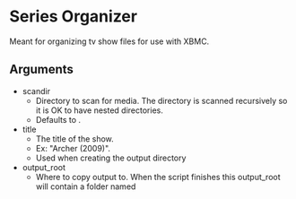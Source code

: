 # Series Organizer
Meant for organizing tv show files for use with XBMC.

## Arguments
- scandir
  - Directory to scan for media. The directory is scanned recursively so it is OK to have nested directories.
  - Defaults to .
- title
  - The title of the show.
  - Ex: "Archer (2009)".
  - Used when creating the output directory
- output_root
  - Where to copy output to. When the script finishes this output_root will contain a folder named <Title> for whatever title you supplied. Within that <Title> folder there will be a folder for each Season. Within each season folder will be each episode in the format s<season_number>e<episode_number>.<file_extension>
  - Ex: /home/<you>/Videos
- dry-run
  - No files are copied and no directories are created, useful for testing regexes.
- season_regex
  - regex used for extracting the season number from a filename.
- episode_regex
  - Same as above but for episodes.
- extension_regex
  - same as above but for the extension.

## How it works

The script walks over all files in scandir recursively. For each file found:

1. Attempt to extract the season number, episode number, and file extension using the supplied regexes. If any of those fields are not found, the file is skipped.
2. With the supplied output root, series title and the parsed season number the script will check if the directory <output root>/<series title>/Season <season number> exists and create it if not.
3. The script will then copy the file to that directory with the format s<season number>e<episode number>.<extension>
